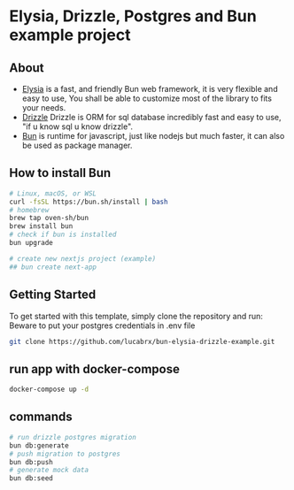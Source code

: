# Elysia, Drizzle, Postgres and Bun example project

## About
- [Elysia](https://elysiajs.com/) is a fast, and friendly Bun web framework, it is very flexible and easy to use, You shall be able to customize most of the library to fits your needs.
- [Drizzle](https://orm.drizzle.team/) Drizzle is ORM for sql database incredibly fast and easy to use, "if u know sql u know drizzle".
- [Bun](https://bun.sh/) is runtime for javascript, just like nodejs but much faster, it can also be used as package manager.

## How to install Bun
```bash
# Linux, macOS, or WSL
curl -fsSL https://bun.sh/install | bash
# homebrew
brew tap oven-sh/bun 
brew install bun
# check if bun is installed
bun upgrade 

# create new nextjs project (example)
## bun create next-app
```

## Getting Started
To get started with this template, simply clone the repository and run:
Beware to put your postgres credentials in .env file
```bash
git clone https://github.com/lucabrx/bun-elysia-drizzle-example.git
```
## run app with docker-compose
```bash
docker-compose up -d 
```

## commands
```bash
# run drizzle postgres migration
bun db:generate 
# push migration to postgres
bun db:push
# generate mock data
bun db:seed
```
